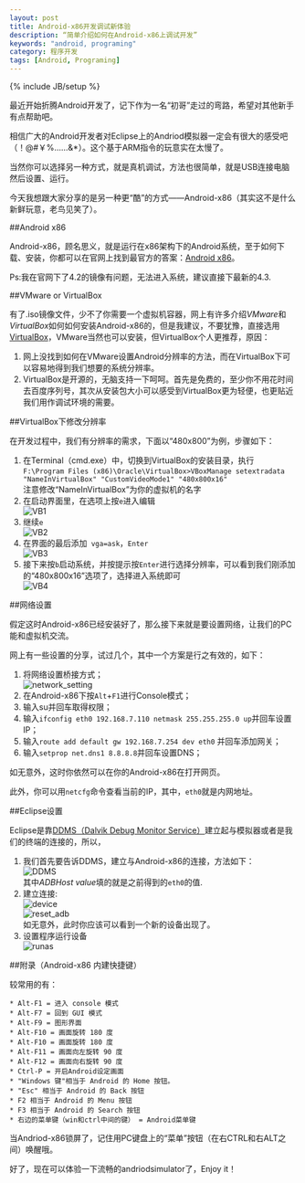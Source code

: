 ```yaml
---
layout: post
title: Android-x86开发调试新体验
description: “简单介绍如何在Android-x86上调试开发”
keywords: "android, programing"
category: 程序开发
tags: [Android, Programing]
---
```

{% include JB/setup %}

最近开始折腾Android开发了，记下作为一名“初哥”走过的弯路，希望对其他新手有点帮助吧。

相信广大的Android开发者对Eclipse上的Andriod模拟器一定会有很大的感受吧（！@#￥%……&*）。这个基于ARM指令的玩意实在太慢了。

当然你可以选择另一种方式，就是真机调试，方法也很简单，就是USB连接电脑然后设置、运行。

今天我想跟大家分享的是另一种更“酷”的方式——Android-x86（其实这不是什么新鲜玩意，老鸟见笑了）。

<!-- more -->

##Android x86

Android-x86，顾名思义，就是运行在x86架构下的Android系统，至于如何下载、安装，你都可以在官网上找到最官方的答案：[Android x86](http://www.android-x86.org/)。

Ps:我在官网下了4.2的镜像有问题，无法进入系统，建议直接下最新的4.3.

##VMware or VirtualBox

有了.iso镜像文件，少不了你需要一个虚拟机容器，网上有许多介绍*VMware*和*VirtualBox*如何如何安装Android-x86的，但是我建议，不要犹豫，直接选用[VirtualBox](https://www.virtualbox.org/)，VMware当然也可以安装，但VirtualBox个人更推荐，原因：

1. 网上没找到如何在VMware设置Android分辨率的方法，而在VirtualBox下可以容易地得到我们想要的系统分辨率。
2. VirtualBox是开源的，无脑支持一下呵呵。首先是免费的，至少你不用花时间去百度序列号，其次从安装包大小可以感受到VirtualBox更为轻便，也更贴近我们用作调试环境的需要。

##VirtualBox下修改分辨率

在开发过程中，我们有分辨率的需求，下面以“480x800”为例，步骤如下：

1. 在Terminal（cmd.exe）中，切换到VirtualBox的安装目录，执行  
`F:\Program Files (x86)\Oracle\VirtualBox>VBoxManage setextradata "NameInVirtualBox" "CustomVideoMode1" "480x800x16"`  
注意修改“NameInVirtualBox”为你的虚拟机的名字
2. 在启动界面里，在选项上按`e`进入编辑  
![VB1](/assets/images/2013/11/VB1.jpg "VB1")
3. 继续`e`  
![VB2](/assets/images/2013/11/VB2.jpg "VB2")
4. 在界面的最后添加` vga=ask`，`Enter`  
![VB3](/assets/images/2013/11/VB3.jpg "VB3")
5. 接下来按`b`启动系统，并按提示按`Enter`进行选择分辨率，可以看到我们刚添加的“480x800x16”选项了，选择进入系统即可  
![VB4](/assets/images/2013/11/VB4.jpg "VB4")

##网络设置

假定这时Android-x86已经安装好了，那么接下来就是要设置网络，让我们的PC能和虚拟机交流。

网上有一些设置的分享，试过几个，其中一个方案是行之有效的，如下：

1. 将网络设置桥接方式；  
![network_setting](/assets/images/2013/11/network_setting.jpg "network_setting")
2. 在Android-x86下按`Alt`+`F1`进行Console模式；
3. 输入su并回车取得权限；
4. 输入`ifconfig eth0 192.168.7.110 netmask 255.255.255.0 up`并回车设置IP；
5. 输入`route add default gw 192.168.7.254 dev eth0` 并回车添加网关；
6. 输入`setprop net.dns1 8.8.8.8`并回车设置DNS；

如无意外，这时你依然可以在你的Android-x86在打开网页。

此外，你可以用`netcfg`命令查看当前的IP，其中，`eth0`就是内网地址。

##Eclipse设置

Eclipse是靠[DDMS（Dalvik Debug Monitor Service）](http://baike.baidu.com/link?url=CaxFLUU-AMJODgCRjZm0uNq8-HgcWNA_OBoA4mBRwGdWDI5F_AuvMPZ0lJZI9fxkEuYzAz4FsrUrLOHI5g0bY_)建立起与模拟器或者是我们的终端的连接的，所以，

1. 我们首先要告诉DDMS，建立与Android-x86的连接，方法如下：  
![DDMS](/assets/images/2013/11/DDMS.jpg "DDMS")  
其中*ADBHost value*填的就是之前得到的`eth0`的值.
2. 建立连接:  
![device](/assets/images/2013/11/device.png "device")  
![reset_adb](/assets/images/2013/11/reset_adb.jpg "reset_adb")  
如无意外，此时你应该可以看到一个新的设备出现了。
3. 设置程序运行设备  
![runas](/assets/images/2013/11/runas.jpg "runas")

##附录（Android-x86 内建快捷键）

较常用的有：

	* Alt-F1 = 进入 console 模式
	* Alt-F7 = 回到 GUI 模式
	* Alt-F9 = 图形界面
	* Alt-F10 = 画面旋转 180 度
	* Alt-F10 = 画面旋转 180 度
	* Alt-F11 = 画面向左旋转 90 度
	* Alt-F12 = 画面向右旋转 90 度
	* Ctrl-P = 开启Android设定画面
	* "Windows 键"相当于 Android 的 Home 按钮。
	* "Esc" 相当于 Android 的 Back 按钮
	* F2 相当于 Android 的 Menu 按钮
	* F3 相当于 Android 的 Search 按钮
	* 右边的菜单键（win和ctrl中间的键） = Android菜单键

当Andriod-x86锁屏了，记住用PC键盘上的“菜单”按钮（在右CTRL和右ALT之间）唤醒哦。

好了，现在可以体验一下流畅的andriodsimulator了，Enjoy it！







